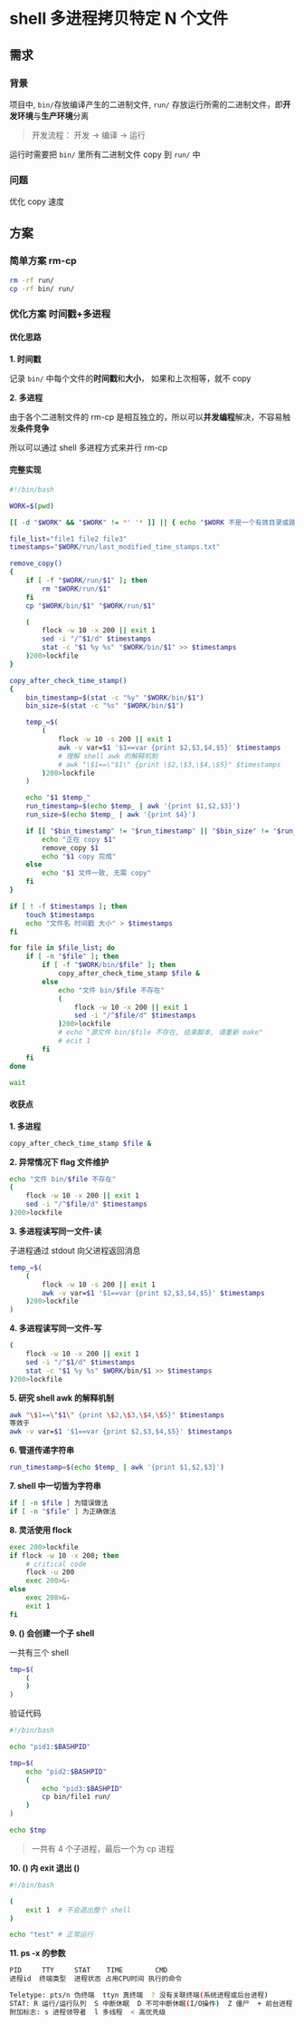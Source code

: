 # shell 多进程拷贝特定 N 个文件

## 需求

### 背景

项目中, `bin/`存放编译产生的二进制文件, `run/` 存放运行所需的二进制文件，即**开发环境**与**生产环境**分离

> 开发流程： 开发 -> 编译 -> 运行

运行时需要把 `bin/` 里所有二进制文件 copy 到 `run/` 中

### 问题

优化 copy 速度

## 方案

### 简单方案 rm-cp

```bash
rm -rf run/
cp -rf bin/ run/
```

### 优化方案 时间戳+多进程

#### 优化思路

**1. 时间戳**

记录 `bin/` 中每个文件的**时间戳**和**大小**， 如果和上次相等，就不 copy

**2. 多进程**

由于各个二进制文件的 rm-cp 是相互独立的，所以可以**并发编程**解决，不容易触发**条件竞争**

所以可以通过 shell 多进程方式来并行 rm-cp

#### 完整实现

```bash
#!/bin/bash

WORK=$(pwd)

[[ -d "$WORK" && "$WORK" != *' '* ]] || { echo "$WORK 不是一个有效目录或路径中包含空格"; exit 1; }

file_list="file1 file2 file3"
timestamps="$WORK/run/last_modified_time_stamps.txt"

remove_copy()
{
    if [ -f "$WORK/run/$1" ]; then
        rm "$WORK/run/$1"
    fi
    cp "$WORK/bin/$1" "$WORK/run/$1"

    (
        flock -w 10 -x 200 || exit 1
        sed -i "/^$1/d" $timestamps
        stat -c "$1 %y %s" "$WORK/bin/$1" >> $timestamps
    )200>lockfile
}

copy_after_check_time_stamp()
{
    bin_timestamp=$(stat -c "%y" "$WORK/bin/$1")    
    bin_size=$(stat -c "%s" "$WORK/bin/$1")    

    temp_=$(
        (
            flock -w 10 -s 200 || exit 1
            awk -v var=$1 '$1==var {print $2,$3,$4,$5}' $timestamps
            # 理解 shell awk 的解释机制
            # awk "\$1==\"$1\" {print \$2,\$3,\$4,\$5}" $timestamps
        )200>lockfile
    )

    echo "$1 $temp_"
    run_timestamp=$(echo $temp_ | awk '{print $1,$2,$3}')
    run_size=$(echo $temp_ | awk '{print $4}')

    if [[ "$bin_timestamp" != "$run_timestamp" || "$bin_size" != "$run_size" ]]; then
        echo "正在 copy $1"
        remove_copy $1
        echo "$1 copy 完成"
    else
        echo "$1 文件一致, 无需 copy"
    fi
}

if [ ! -f $timestamps ]; then
    touch $timestamps
    echo "文件名 时间戳 大小" > $timestamps
fi

for file in $file_list; do
    if [ -n "$file" ]; then
        if [ -f "$WORK/bin/$file" ]; then
            copy_after_check_time_stamp $file &
        else
            echo "文件 bin/$file 不存在"
            (
                flock -w 10 -x 200 || exit 1
                sed -i "/^$file/d" $timestamps
            )200>lockfile
            # echo "源文件 bin/$file 不存在, 结束脚本, 请重新 make"
            # ecit 1
        fi
    fi
done

wait
```

#### 收获点

**1. 多进程**

```bash
copy_after_check_time_stamp $file &
```

**2. 异常情况下 flag 文件维护**

```bash
echo "文件 bin/$file 不存在"
(
	flock -w 10 -x 200 || exit 1
	sed -i "/^$file/d" $timestamps
)200>lockfile
```

**3. 多进程读写同一文件-读**

子进程通过 stdout 向父进程返回消息

```bash
temp_=$(
    (
        flock -w 10 -s 200 || exit 1
        awk -v var=$1 '$1==var {print $2,$3,$4,$5}' $timestamps
    )200>lockfile
)
```

**4. 多进程读写同一文件-写**

```bash
(
    flock -w 10 -x 200 || exit 1
    sed -i "/^$1/d" $timestamps
    stat -c "$1 %y %s" $WORK/bin/$1 >> $timestamps
)200>lockfile
```

**5. 研究 shell awk 的解释机制**

```bash
awk "\$1==\"$1\" {print \$2,\$3,\$4,\$5}" $timestamps
等效于
awk -v var=$1 '$1==var {print $2,$3,$4,$5}' $timestamps
```

**6. 管道传递字符串**

```bash
run_timestamp=$(echo $temp_ | awk '{print $1,$2,$3}')
```

**7. shell 中一切皆为字符串**

```bash
if [ -n $file ] 为错误做法
if [ -n "$file" ] 为正确做法
```

**8. 灵活使用 flock**

```bash
exec 200>lockfile
if flock -w 10 -x 200; then
	# critical code
	flock -u 200
	exec 200>&-
else
	exec 200>&-
	exit 1
fi
```

**9. () 会创建一个子 shell**

一共有三个 shell

```bash
tmp=$(
	(
	)
)
```

验证代码

```bash
#!/bin/bash

echo "pid1:$BASHPID"

tmp=$(
    echo "pid2:$BASHPID"
    (   
        echo "pid3:$BASHPID"
        cp bin/file1 run/
    )   
)

echo $tmp
```

> 一共有 4 个子进程，最后一个为 cp 进程

**10. () 内 exit 退出 ()**

```bash
#!/bin/bash

(
    exit 1	# 不会退出整个 shell
)

echo "test"	# 正常运行
```

**11. ps -x 的参数**

```bash
PID   	TTY   	STAT   	TIME   		CMD
进程id  终端类型  进程状态 占用CPU时间 执行的命令

Teletype: pts/n 伪终端  ttyn 真终端  ? 没有关联终端(系统进程或后台进程)
STAT: R 运行/运行队列  S 中断休眠  D 不可中断休眠(I/O操作)  Z 僵尸  + 前台进程
附加标志: s 进程领导者  l 多线程  < 高优先级
```

